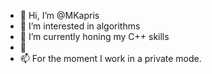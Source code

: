 - 👋 Hi, I’m @MKapris
- 👀 I’m interested in algorithms
- 🌱 I’m currently honing my C++ skills
- 💞
- 📫 For the moment I work in a private mode. 

<!---
MKapris/MKapris is a ✨ special ✨ repository because its `README.md` (this file) appears on your GitHub profile.
You can click the Preview link to take a look at your changes.
--->
